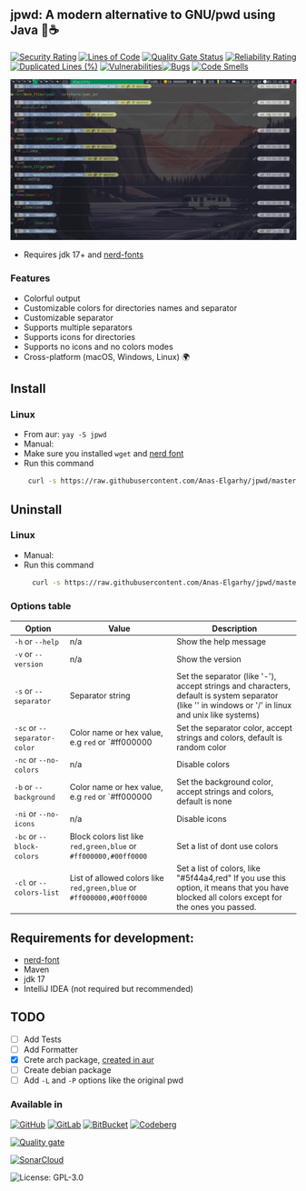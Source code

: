 ## jpwd: A modern alternative to GNU/pwd using Java 🥰☕

[![Security Rating](https://sonarcloud.io/api/project_badges/measure?project=Anas-Elgarhy_jpwd&metric=security_rating)](https://sonarcloud.io/summary/new_code?id=Anas-Elgarhy_jpwd)
[![Lines of Code](https://sonarcloud.io/api/project_badges/measure?project=Anas-Elgarhy_jpwd&metric=ncloc)](https://sonarcloud.io/summary/new_code?id=Anas-Elgarhy_jpwd)
[![Quality Gate Status](https://sonarcloud.io/api/project_badges/measure?project=Anas-Elgarhy_jpwd&metric=alert_status)](https://sonarcloud.io/summary/new_code?id=Anas-Elgarhy_jpwd)
[![Reliability Rating](https://sonarcloud.io/api/project_badges/measure?project=Anas-Elgarhy_jpwd&metric=reliability_rating)](https://sonarcloud.io/summary/new_code?id=Anas-Elgarhy_jpwd)
[![Duplicated Lines (%)](https://sonarcloud.io/api/project_badges/measure?project=Anas-Elgarhy_jpwd&metric=duplicated_lines_density)](https://sonarcloud.io/summary/new_code?id=Anas-Elgarhy_jpwd)
[![Vulnerabilities](https://sonarcloud.io/api/project_badges/measure?project=Anas-Elgarhy_jpwd&metric=vulnerabilities)](https://sonarcloud.io/summary/new_code?id=Anas-Elgarhy_jpwd)[![Bugs](https://sonarcloud.io/api/project_badges/measure?project=Anas-Elgarhy_jpwd&metric=bugs)](https://sonarcloud.io/summary/new_code?id=Anas-Elgarhy_jpwd)
[![Code Smells](https://sonarcloud.io/api/project_badges/measure?project=Anas-Elgarhy_jpwd&metric=code_smells)](https://sonarcloud.io/summary/new_code?id=Anas-Elgarhy_jpwd)

![jpwd screenshot](./screenshots/0.0.1.png "jpwd")

- Requires jdk 17+ and [nerd-fonts](https://www.nerdfonts.com)

### Features
- Colorful output
- Customizable colors for directories names and separator
- Customizable separator
- Supports multiple separators
- Supports icons for directories
- Supports no icons and no colors modes
- Cross-platform (macOS, Windows, Linux) 🌍

## Install

### Linux
- From aur: `yay -S jpwd`
- Manual:
- Make sure you installed `wget` and [nerd font](https://www.nerdfonts.com)
- Run this command
   ```bash
    curl -s https://raw.githubusercontent.com/Anas-Elgarhy/jpwd/master/scripts/install.sh | sudo bash
   ```

## Uninstall

### Linux
- Manual:
- Run this command
  ```bash
    curl -s https://raw.githubusercontent.com/Anas-Elgarhy/jpwd/master/scripts/uninstall.sh | sudo bash
  ```

### Options table
| Option                       | Value                                                                 | Description                                                                                                                                          |
|------------------------------|-----------------------------------------------------------------------|------------------------------------------------------------------------------------------------------------------------------------------------------|
 | `-h` or `--help`             | n/a                                                                   | Show the help message                                                                                                                                |
| `-v` or `--version`          | n/a                                                                   | Show the version                                                                                                                                     |
 | `-s` or `--separator`        | Separator string                                                      | Set the separator (like '-'), accept strings and characters, default is system separator (like '\' in windows or '/' in linux and unix like systems) |
 | `-sc` or `--separator-color` | Color name or hex value, e.g `red` or `#ff000000                      | Set the separator color, accept strings and colors, default is random color                                                                          |
 | `-nc` or `--no-colors`       | n/a                                                                   | Disable colors                                                                                                                                       |
 | `-b` or `--background`       | Color name or hex value, e.g `red` or `#ff000000                      | Set the background color, accept strings and colors, default is none                                                                                 |
 | `-ni` or `--no-icons`        | n/a                                                                   | Disable icons                                                                                                                                        |
 | `-bc` or `--block-colors`    | Block colors list like `red,green,blue` or `#ff000000,#00ff0000`      | Set a list of dont use colors                                                                                                                        |
 | `-cl` or `--colors-list`     | List of allowed colors like `red,green,blue` or `#ff000000,#00ff0000` | Set a list of colors, like "#5f44a4,red" If you use this option, it means that you have blocked all colors except for the ones you passed.           |

## Requirements for development:
- [nerd-font](https://www.nerdfonts.com)
- Maven
- jdk 17
- IntelliJ IDEA (not required but recommended)

## TODO
- [ ] Add Tests
- [ ] Add Formatter
- [x] Crete arch package, [created in aur](https://aur.archlinux.org/packages/jpwd)
- [ ] Create debian package
- [ ] Add `-L` and `-P` options like the original pwd

### Available in 

[![GitHub](https://img.shields.io/badge/GitHub-Main%20repo-brightgreen?style=for-the-badge&logo=GitHub)](https://github.com/Anas-Elgarhy/jpwd)
[![GitLab](https://img.shields.io/badge/GitLab-Mirror%20repo-brightgreen?style=for-the-badge&logo=GitLab)](https://gitlab.com/java-utils1/jpwd)
[![BitBucket](https://img.shields.io/badge/BitBucket-Mirror%20repo-brightgreen?style=for-the-badge&logo=BitBucket)](https://bitbucket.org/anas_elgarhy/jpwd)
[![Codeberg](https://img.shields.io/badge/Codeberg-Mirror%20repo-brightgreen?style=for-the-badge&logo=Codeberg)](https://codeberg.org/java-utils/jpwd)


[![Quality gate](https://sonarcloud.io/api/project_badges/quality_gate?project=Anas-Elgarhy_jpwd)](https://sonarcloud.io/summary/new_code?id=Anas-Elgarhy_jpwd)


[![SonarCloud](https://sonarcloud.io/images/project_badges/sonarcloud-black.svg)](https://sonarcloud.io/summary/new_code?id=Anas-Elgarhy_jpwd)

![License: GPL-3.0](https://img.shields.io/badge/License-GPL%203.0-blue.svg)